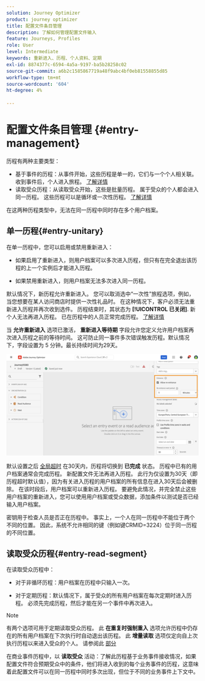 ```yaml
---
solution: Journey Optimizer
product: journey optimizer
title: 配置文件条目管理
description: 了解如何管理配置文件输入
feature: Journeys, Profiles
role: User
level: Intermediate
keywords: 重新进入、历程、个人资料、定期
exl-id: 8874377c-6594-4a5a-9197-ba5b28258c02
source-git-commit: a6b2c1585867719a48f9abc4bf0eb81558855d85
workflow-type: tm+mt
source-wordcount: '604'
ht-degree: 4%

---
```



# 配置文件条目管理 {#entry-management}

历程有两种主要类型：

* 基于事件的历程：从事件开始，这些历程是单一的，它们与一个个人相关联。 收到事件后，个人进入旅程。 [了解详情](#entry-unitary)
* 读取受众历程：从读取受众开始，这些是批量历程。 属于受众的个人都会进入同一历程。 这些历程可以是循环或一次性历程。 [了解详情](#entry-read-segment)

在这两种历程类型中，无法在同一历程中同时存在多个用户档案。

## 单一历程{#entry-unitary}

在单一历程中，您可以启用或禁用重新进入：

* 如果启用了重新进入，则用户档案可以多次进入历程，但只有在完全退出该历程的上一个实例后才能进入历程。

* 如果禁用重新进入，则用户档案无法多次进入同一历程。

默认情况下，新历程允许重新进入。 您可以取消选中“一次性”旅程选项，例如，当您想要在某人访问商店时提供一次性礼品时。 在这种情况下，客户必须无法重新进入历程并再次收到选件。 历程结束时，其状态为 **[!UICONTROL 已关闭]**. 新个人无法再进入历程。 已在历程中的人员正常完成历程。 [了解详情](journey-gs.md#entrance)

当 **允许重新进入** 选项已激活， **重新进入等待期** 字段允许您定义允许用户档案再次进入历程之前的等待时间。 这可防止同一事件多次错误触发历程。默认情况下，字段设置为 5 分钟。最长持续时间为29天。

![](assets/journey-re-entrance.png)

默认设置之后 [全局超时](journey-gs.md#global_timeout) 在30天内，历程将切换到 **已完成** 状态。 历程中已有的用户档案通常会完成历程。 新配置文件无法再进入历程。 此行为仅设置为30天（即历程超时默认值），因为有关进入历程的用户档案的所有信息在进入30天后会被删除。 在该时段后，用户档案可以重新进入历程。 要避免此情况，并完全禁止这些用户档案的重新进入，您可以使用用户档案或受众数据，添加条件以测试是否已经输入用户档案。

<!--
Due to the 30-day journey timeout, when journey re-entrance is not allowed, we cannot make sure the re-entrance blocking will work more than 30 days. Indeed, as we remove all information about persons who entered the journey 30 days after they enter, we cannot know the person entered previously, more than 30 days ago. -->

密钥用于检查人员是否正在历程中。 事实上，一个人在同一历程中不能位于两个不同的位置。 因此，系统不允许相同的键（例如键CRMID=3224）位于同一历程的不同位置。

## 读取受众历程{#entry-read-segment}

在读取受众历程中：

* 对于非循环历程：用户档案在历程中只输入一次。

* 对于定期历程：默认情况下，属于受众的所有用户档案在每次定期时进入历程。 必须先完成历程，然后才能在另一个事件中再次进入。

>[!NOTE]
>
>有两个选项可用于定期读取受众历程。 此 **在重复时强制重入** 选项允许历程中仍存在的所有用户档案在下次执行时自动退出该历程。 此 **增量读取** 选项仅定向自上次执行历程以来进入受众的个人。 请参阅此 [部分](../building-journeys/read-audience.md#configuring-segment-trigger-activity)

在商业事件历程中，以 **读取受众** 活动：了解此历程基于业务事件接收情况，如果配置文件符合预期受众中的条件，他们将进入收到的每个业务事件的历程，这意味着此配置文件可以在同一历程中同时多次出现，但位于不同的业务事件上下文中。